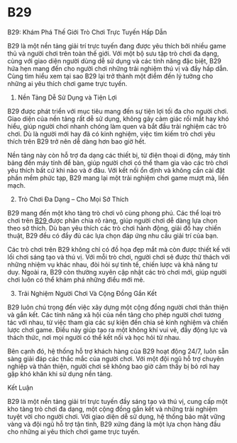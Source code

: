 # B29
B29: Khám Phá Thế Giới Trò Chơi Trực Tuyến Hấp Dẫn

B29 là một nền tảng giải trí trực tuyến đang được yêu thích bởi nhiều game thủ và người chơi trên toàn thế giới. Với một bộ sưu tập trò chơi đa dạng, cùng với giao diện người dùng dễ sử dụng và các tính năng đặc biệt, B29 hứa hẹn mang đến cho người chơi những trải nghiệm thú vị và đầy hấp dẫn. Cùng tìm hiểu xem tại sao B29 lại trở thành một điểm đến lý tưởng cho những ai yêu thích chơi game trực tuyến.

1. Nền Tảng Dễ Sử Dụng và Tiện Lợi

B29 được phát triển với mục tiêu mang đến sự tiện lợi tối đa cho người chơi. Giao diện của nền tảng rất dễ sử dụng, không gây cảm giác rối mắt hay khó hiểu, giúp người chơi nhanh chóng làm quen và bắt đầu trải nghiệm các trò chơi. Dù là người mới hay đã có kinh nghiệm, việc tìm kiếm trò chơi yêu thích trên B29 trở nên dễ dàng hơn bao giờ hết.

Nền tảng này còn hỗ trợ đa dạng các thiết bị, từ điện thoại di động, máy tính bảng đến máy tính để bàn, giúp người chơi có thể tham gia vào các trò chơi yêu thích bất cứ khi nào và ở đâu. Với kết nối ổn định và không cần cài đặt phần mềm phức tạp, B29 mang lại một trải nghiệm chơi game mượt mà, liền mạch.

2. Trò Chơi Đa Dạng – Cho Mọi Sở Thích

B29 mang đến một kho tàng trò chơi vô cùng phong phú. Các thể loại trò chơi trên <a href="https://b29-online.com"> B29 </a>  được phân chia rõ ràng, giúp người chơi dễ dàng lựa chọn theo sở thích. Dù bạn yêu thích các trò chơi hành động, giải đố hay chiến thuật, B29 đều có đầy đủ các lựa chọn đáp ứng nhu cầu giải trí của bạn.

Các trò chơi trên B29 không chỉ có đồ họa đẹp mắt mà còn được thiết kế với lối chơi sáng tạo và thú vị. Với mỗi trò chơi, người chơi sẽ được thử thách với những nhiệm vụ khác nhau, đòi hỏi sự tinh tế, chiến lược và khả năng tư duy. Ngoài ra, B29 còn thường xuyên cập nhật các trò chơi mới, giúp người chơi luôn có thể khám phá những điều mới mẻ.

3. Trải Nghiệm Người Chơi Và Cộng Đồng Gắn Kết

B29 luôn chú trọng đến việc xây dựng một cộng đồng người chơi thân thiện và gắn kết. Các tính năng xã hội của nền tảng cho phép người chơi tương tác với nhau, từ việc tham gia các sự kiện đến chia sẻ kinh nghiệm và chiến lược chơi game. Điều này giúp tạo ra một không khí vui vẻ, đầy động lực và thách thức, nơi mọi người có thể kết nối và học hỏi từ nhau.

Bên cạnh đó, hệ thống hỗ trợ khách hàng của B29 hoạt động 24/7, luôn sẵn sàng giải đáp các thắc mắc của người chơi. Với một đội ngũ hỗ trợ chuyên nghiệp và thân thiện, người chơi sẽ không bao giờ cảm thấy bị bỏ rơi hay gặp khó khăn khi sử dụng nền tảng.

Kết Luận

B29 là một nền tảng giải trí trực tuyến đầy sáng tạo và thú vị, cung cấp một kho tàng trò chơi đa dạng, một cộng đồng gắn kết và những trải nghiệm tuyệt vời cho người chơi. Với giao diện dễ sử dụng, hệ thống bảo mật vững vàng và đội ngũ hỗ trợ tận tình, B29 xứng đáng là một lựa chọn hàng đầu cho những ai yêu thích chơi game trực tuyến.

